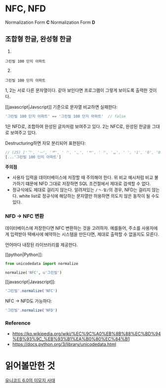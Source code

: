 # NFC, NFD

Normalization Form **C**
Normalization Form **D**

## 조합형 한글, 완성형 한글

1.
```text
그린빌 100 단지 아파트
```

2.
```text
그린빌 100 단지 아파트
```

1, 2는 서로 다른 문자열이다. 같아 보인다면 프로그램이 그렇게 보이도록 출력한 것이다.

[[javascript|Javscript]] 기준으로 문자열 비교하면 실패한다:

```javascript
'그린빌 100 단지 아파트' == '그린빌 100 단지 아파트'  // false
```

1은 NFD로, 조합하여 완성된 글자처럼 보여주고 있다. 2는 NFC로, 완성된 한글을 그대로 보여주고 있다.

Destructuring하면 자모 분리되어 표현된다:
```javascript
// (25) ['ᄀ', 'ᅳ', 'ᄅ', 'ᅵ', 'ᆫ', 'ᄇ', 'ᅵ', 'ᆯ', ' ', '1', '0', '0', ' ', 'ᄃ', 'ᅡ', 'ᆫ', 'ᄌ', 'ᅵ', ' ', 'ᄋ', 'ᅡ', 'ᄑ', 'ᅡ', 'ᄐ', 'ᅳ']
[...'그린빌 100 단지 아파트']
```

**주의점**
* 사용자 입력을 데이터베이스에 저장할 때 주의해야 한다. 위 비교 예시처럼 비교 불가하기 떄문에 NFD 그대로 저장하면 SQL 조건절에서 제대로 검색할 수 없다.
* 정규식에도 제대로 걸리지 않는다. 알려져있는 `/ㄱ-힣/`의 경우, NFD는 걸리지 않는다. white list로 정규식에 해당하는 문자열만 허용하면 의도치 않은 동작이 될 수도 있다.

### NFD -> NFC 변환

데이터베이스에 저장한다면 NFC 변환하는 것을 고려하자.
예를들어, 주소를 사용자에게 입력받아 택배사에 예약하는 시스템을 만든다면, 제대로 출력할 수 없을지도 모른다.

언어마다 내장된 라이브러리를 제공한다.

[[python|Python]]:
```python
from unicodedata import normalize

normalize('NFC', u'그린빌')
```

[[javascript|Javascript]]:
```javascript
'그린빌'.normalize('NFC')
```

NFC -> NFD도 가능하다:
```javascript
'그린빌'.normalize('NFD')
```

### Reference

* https://ko.wikipedia.org/wiki/%EC%9C%A0%EB%8B%88%EC%BD%94%EB%93%9C_%EB%93%B1%EA%B0%80%EC%84%B1
* https://docs.python.org/3/library/unicodedata.html

# 읽어볼만한 것


[유니코드 6.0의 이모지 사태](https://j.mearie.org/post/2334141016/emoji-on-unicode-6-0)
